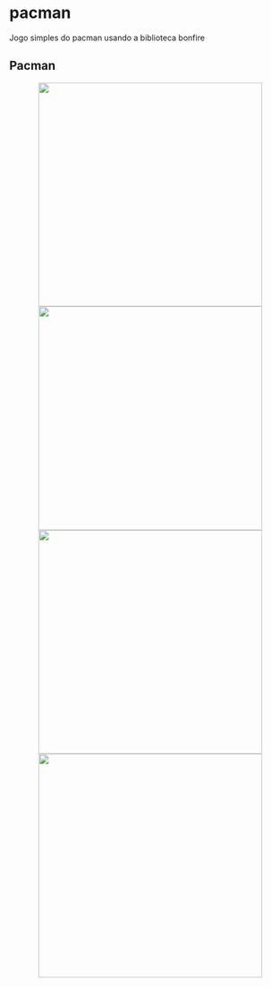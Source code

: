 # pacman

Jogo simples do pacman usando a biblioteca bonfire

## Pacman

<div align="center">
<img src="assets/1.png" width="400px" />
<img src="assets/2.png" width="400px" />
<img src="assets/3.png" width="400px" />
<img src="assets/4.png" width="400px" />
</div>
